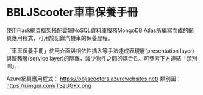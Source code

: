 # BBLJScooter車車保養手冊

使用Flask網頁框架搭配雲端NoSQL資料庫服務MongoDB Atlas所編寫而成的網頁應用程式，可用於記錄汽機車的保養歷程。

「車車保養手冊」使用介面與相依性插入等手法達成表現層(presentation layer)與服務層(service layer)的隔離，減少物件之間的耦合性。可參考下方連結「類別圖」。

Azure網頁應用程式：
https://bbljscooters.azurewebsites.net/
類別圖：
https://i.imgur.com/TSzUGKx.png
